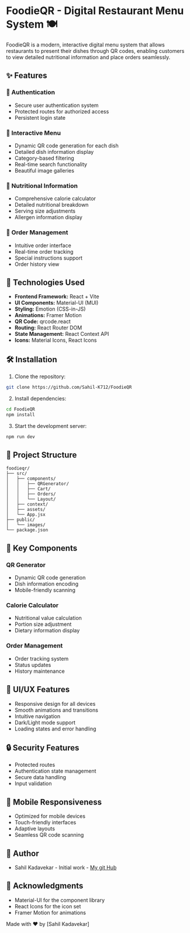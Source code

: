 

# FoodieQR - Digital Restaurant Menu System 🍽️

FoodieQR is a modern, interactive digital menu system that allows restaurants to present their dishes through QR codes, enabling customers to view detailed nutritional information and place orders seamlessly.


## ✨ Features

### 🔐 Authentication
- Secure user authentication system
- Protected routes for authorized access
- Persistent login state

### 📱 Interactive Menu
- Dynamic QR code generation for each dish
- Detailed dish information display
- Category-based filtering
- Real-time search functionality
- Beautiful image galleries

### 🥗 Nutritional Information
- Comprehensive calorie calculator
- Detailed nutritional breakdown
- Serving size adjustments
- Allergen information display

### 🛒 Order Management
- Intuitive order interface
- Real-time order tracking
- Special instructions support
- Order history view

## 🚀 Technologies Used

- **Frontend Framework:** React + Vite
- **UI Components:** Material-UI (MUI)
- **Styling:** Emotion (CSS-in-JS)
- **Animations:** Framer Motion
- **QR Code:** qrcode.react
- **Routing:** React Router DOM
- **State Management:** React Context API
- **Icons:** Material Icons, React Icons

## 🛠️ Installation

1. Clone the repository:
```bash
git clone https://github.com/Sahil-K712/FoodieQR
```

2. Install dependencies:
```bash
cd FoodieQR
npm install
```

3. Start the development server:
```bash
npm run dev
```



## 📁 Project Structure

```
foodieqr/
├── src/
│   ├── components/
│   │   ├── QRGenerator/
│   │   ├── Cart/
│   │   ├── Orders/
│   │   └── Layout/
│   ├── context/
│   ├── assets/
│   └── App.jsx
├── public/
│   └── images/
└── package.json
```

## 🔧 Key Components

### QR Generator
- Dynamic QR code generation
- Dish information encoding
- Mobile-friendly scanning

### Calorie Calculator
- Nutritional value calculation
- Portion size adjustment
- Dietary information display

### Order Management
- Order tracking system
- Status updates
- History maintenance

## 🎨 UI/UX Features

- Responsive design for all devices
- Smooth animations and transitions
- Intuitive navigation
- Dark/Light mode support
- Loading states and error handling

## 🔒 Security Features

- Protected routes
- Authentication state management
- Secure data handling
- Input validation

## 📱 Mobile Responsiveness

- Optimized for mobile devices
- Touch-friendly interfaces
- Adaptive layouts
- Seamless QR code scanning







## 👥 Author

- Sahil Kadavekar - Initial work - [My git Hub](https://github.com/Sahil-K712)

## 🙏 Acknowledgments

- Material-UI for the component library
- React Icons for the icon set
- Framer Motion for animations






Made with ❤️ by [Sahil Kadavekar]


